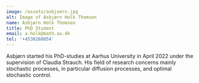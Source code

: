 ```yaml
---
image: /assets/asbjoern.jpg
alt: Image of Asbjørn Holk Thomsen
name: Asbjørn Holk Thomsen
title: PhD Student
email: a.holk@math.au.dk
tel: '+4530268054'
---
```

Asbjørn started his PhD-studies at Aarhus University in April 2022 under the supervision of Claudia Strauch.
His field of research concerns mainly stochastic processes, in particular diffusion processes, and optimal stochastic control.